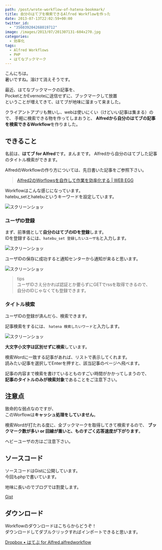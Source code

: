 ```yaml
---
path: /post/wrote-workflow-of-hatena-bookmark/
title: 自分のはてブを検索できるAlfred Workflowを作った
date: 2013-07-13T22:02:59+00:00
twitter_id:
  - "356039204268019712"
image: /images/2013/07/201307131-604x270.jpg
categories:
  - 効率化
tags:
  - Alfred Workflows
  - PHP
  - はてなブックマーク
---
```

こんにちは。  
暑いですね。溶けて消えそうです。

最近、はてなブックマークの記事を、  
PocketとかEvernoteに送信せずに、ブックマークして放置  
ということが増えてきて、はてブが地味に溜まって来ました。

クライアントアプリも無いし、webは使いにくい（けどいい記事は集まる）ので、 手軽に検索できる物を作ってしまおうと、 **Alfredから自分のはてブの記事を検索できるWorkflow**を作りました。

<!--more-->

できること
----------------------------------------

名前は、**はてブ for Alfred**です。まんまです。 Alfredから自分のはてブした記事のタイトル検索ができます。

AlfredのWorkflowの作り方については、先日書いた記事をご参照下さい。

> [Alfred2のWorflowsを自作して作業を効率化する \| WEB EGG](/post/improve-your-work-with-alfred/)

Workflowはこんな感じになっています。  
hatebu_setとhatebuというキーワードを設定しています。


![スクリーンショッ](/images/2013/07/dea9ecf6dfc71804e344c8c5c25187b3.png)



### ユーザID登録

まず、前準備として**自分のはてブのIDを登録**します。  
IDを登録するには、`hatebu_set 登録したいユーザ名`と入力します。


![スクリーンショッ](/images/2013/07/064af0b3aec3668fe2e74fdc395dc2b4.png)



ユーザIDの保存に成功すると通知センターから通知が来ると思います。


![スクリーンショッ](/images/2013/07/48d803ab954a226d7fd052ef1ee6a89d.png)



> tips  
> ユーザIDさえ分かれば認証とか要らずにGETでrssを取得できるので、  
> 自分のIDじゃなくても登録できます。

### タイトル検索

ユーザIDの登録が済んだら、検索できます。

記事検索をするには、 `hatena 検索したいワード`と入力します。


![スクリーンショッ](/images/2013/07/99b725f88bc6114fa54b393b4175d15c.png)



**大文字小文字は区別せずに検索**しています。

検索Wordに一致する記事があれば、リストで表示してくれます。  
読みたい記事を選択してEnterを押すと、該当記事のページへ飛べます。

記事の内容まで検索を書けているとものすごい時間がかかってしまうので、  
**記事のタイトルのみが検索対象**であることをご注意下さい。

注意点
----------------------------------------

致命的な弱点なのですが、  
このWorflowは**キャッシュ処理をしていません**。

検索Wordが打たれる度に、全ブックマークを取得してきて検索するので、 **ブックマーク数が多い or 回線が重いと、ものすごく応答速度が下がります**。

ヘビーユーザの方はご注意下さい。

ソースコード
----------------------------------------

ソースコードはGistに公開しています。  
今回もphpで書いています。

地味に長いのでブログでは割愛します。

[Gist](https://gist.github.com/Leko/5990658)

ダウンロード
----------------------------------------

Workflowのダウンロードはこちらからどうぞ！  
ダウンロードしてダブルクリックすればインポートできると思います。

[Dropbox &bull; はてぶ for Alfred.alfredworkflow](https://www.dropbox.com/s/0fmikugbmpndyvy/hatebu_for_alfred.alfredworkflow?dl=0)
